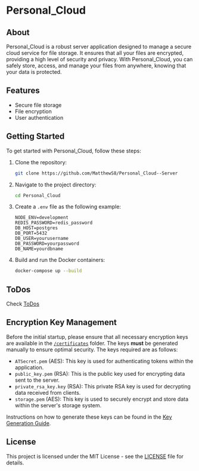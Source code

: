 # Personal_Cloud

## About

Personal_Cloud is a robust server application designed to manage a secure cloud service for file storage. It ensures that all your files are encrypted, providing a high level of security and privacy. With Personal_Cloud, you can safely store, access, and manage your files from anywhere, knowing that your data is protected.

## Features

- Secure file storage
- File encryption
- User authentication

## Getting Started

To get started with Personal_Cloud, follow these steps:

1. Clone the repository:

    ```sh
    git clone https://github.com/MatthewS8/Personal_Cloud--Server
    ```

2. Navigate to the project directory:

    ```sh
    cd Personal_Cloud
    ```

3. Create a `.env` file as the following example:

    ```env
    NODE_ENV=development
    REDIS_PASSWORD=redis_password
    DB_HOST=postgres
    DB_PORT=5432
    DB_USER=yourusername
    DB_PASSWORD=yourpassword
    DB_NAME=yourdbname
    ```

4. Build and run the Docker containers:

    ```sh
    docker-compose up --build
    ```

## ToDos

Check [ToDos](./TODO.md)

## Encryption Key Management

Before the initial startup, please ensure that all necessary encryption keys are available in the [`/certificates`](./server/certificates) folder. The keys __must__ be generated manually to ensure optimal security. The keys required are as follows:

- `ATSecret.pem` (AES): This key is used for authenticating tokens within the application.
- `public_key.pem` (RSA): This is the public key used for encrypting data sent to the server.
- `private_rsa_key.key` (RSA): This private RSA key is used for decrypting data received from clients.
- `storage.pem` (AES): This key is used to securely encrypt and store data within the server's storage system.

Instructions on how to generate these keys can be found in the [Key Generation Guide](./server/docs/Key_Generation_Guide.md).

## License

This project is licensed under the MIT License - see the [LICENSE](./LICENSE) file for details.
